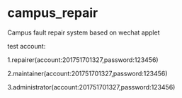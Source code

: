 # campus_repair
Campus fault repair system based on wechat applet

test account:

1.repairer(account:201751701327,password:123456)

2.maintainer(account:201751701327,password:123456)

3.administrator(account:201751701327,password:123456)
